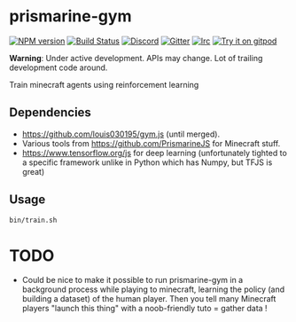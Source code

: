 # prismarine-gym
[![NPM version](https://img.shields.io/npm/v/prismarine-gym.svg)](http://npmjs.com/package/prismarine-gym)
[![Build Status](https://github.com/louis039195/prismarine-gym/workflows/CI/badge.svg)](https://github.com/louis039195/prismarine-gym/actions?query=workflow%3A%22CI%22)
[![Discord](https://img.shields.io/badge/chat-on%20discord-brightgreen.svg)](https://discord.gg/GsEFRM8)
[![Gitter](https://img.shields.io/badge/chat-on%20gitter-brightgreen.svg)](https://gitter.im/PrismarineJS/general)
[![Irc](https://img.shields.io/badge/chat-on%20irc-brightgreen.svg)](https://irc.gitter.im/)
[![Try it on gitpod](https://img.shields.io/badge/try-on%20gitpod-brightgreen.svg)](https://gitpod.io/#https://github.com/louis039195/prismarine-gym)

__Warning__: Under active development. APIs may change. Lot of trailing development code around.

Train minecraft agents using reinforcement learning

## Dependencies

- <https://github.com/louis030195/gym.js> (until merged).
- Various tools from <https://github.com/PrismarineJS> for Minecraft stuff.
- <https://www.tensorflow.org/js> for deep learning (unfortunately tighted to a specific framework unlike in Python which has Numpy, but TFJS is great)

## Usage

```bash
bin/train.sh
```

# TODO

- Could be nice to make it possible to run prismarine-gym in a background process while playing to minecraft, learning the policy (and building a dataset) of the human player. Then you tell many Minecraft players "launch this thing" with a noob-friendly tuto = gather data !
